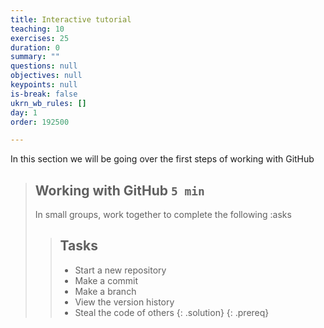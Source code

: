 ```yaml
---
title: Interactive tutorial
teaching: 10
exercises: 25
duration: 0
summary: ""
questions: null
objectives: null
keypoints: null
is-break: false
ukrn_wb_rules: []
day: 1
order: 192500

---
```

In this section we will be going over the first steps of working with GitHub

> ## Working with GitHub `5 min`
> In small groups, work together to complete the following :asks
> > ## Tasks
> > - Start a new repository
> > - Make a commit
> > - Make a branch
> > - View the version history
> > - Steal the code of others
> {: .solution}
{: .prereq}
